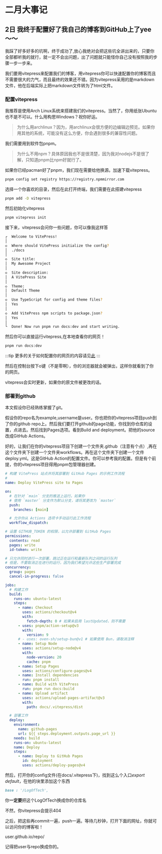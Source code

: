 # 二月大事记

## 2日 我终于配置好了我自己的博客到GitHub上了yee～～

我踩了好多好多的坑啊，终于成功了,放心我绝对会把这些坑全讲出来的，只要你全部都听我的就行，就一定不会出问题，出了问题就只能怪你自己没有按照我的步骤一步一步来。

我们要用vitepress来配置我们的博客，用vitepress你可以快速配置你的博客而且不需要很大的力气，而且最终的效果还不错。因为vitepress采用的是markdown文件，他在后端实际上把markdown文件转为了html文件。

### 配置vitepress

我推荐是使用Arch Linux系统来搭建我们的vitepress。当然了，你用纸张Ubuntu也不是不可以。什么用构思Windows？祝你好运。

>为什么用archlinux？因为，用archlinux会很方便的边编辑边预览。如果你用其他的系统，可能没有这么方便，你会遇到很多的兼容性问题。

我们需要用到软件包pnpm。

>为什么不用npm？具体原因我也不是很清楚，因为我对nodejs不是很了解，只知道pnpm比npm好就行了。

如果你已经pacman好了pnpm，我们现在需要给他换源。加速下载vitepress。

```bash
pnpm config set registry https://registry.npmmirror.com
```

选择一个你喜欢的目录，然后在此打开终端，我们需要在此搭建vitepress

```bash
pnpm add -D vitepress
```

然后初始化vitepress

```bash
pnpm vitepress init
```

接下来，vitepress会问你一些问题，你可以像我这样答

```bash
┌  Welcome to VitePress!
│
◇  Where should VitePress initialize the config?
│  ./docs
│
◇  Site title:
│  My Awesome Project
│
◇  Site description:
│  A VitePress Site
│
◇  Theme:
│  Default Theme
│
◇  Use TypeScript for config and theme files?
│  Yes
│
◇  Add VitePress npm scripts to package.json?
│  Yes
│
└  Done! Now run pnpm run docs:dev and start writing.
```

然后你可以直接运行vitepress,在本地查看你的网页！

```bash
pnpm run docs:dev
```

:::tip
更多的关于如何配置你的网页的内容请见[此](https://vitepress.dev/zh/guide/what-is-vitepress)
:::

然后在控制台按下o键（不是零啊），你的浏览器就会被弹出，这样你就看到了你的网页。

vitepress会实时更新，如果你的原文件被更改的话。

### 部署到github

本文假设你已经熟练掌握了git。

假设你的repo名为example,username是user。你也把你的vitepress项目push到了你的github repo上。然后我们要打开github的page功能，你找到你仓库的设置，点进去。然后找到Pages选项。看到Build and deployment。把他的source改成GitHub Actions。

好的，让我们在你的vitepress项目下创建一个文件夹.github（注意有个点）,再在这个文件夹下创建一个文件夹workflows。再在这个文件夹下创建一个文件deploy.yml。这是GitHub Action的配置文件。你可以参考我的配置。但是有个前提，你的vitepress项目得用pnpm包管理器创建。

```yml
# 构建 VitePress 站点并将其部署到 GitHub Pages 的示例工作流程
#
name: Deploy VitePress site to Pages

on:
  # 在针对 `main` 分支的推送上运行。如果你
  # 使用 `master` 分支作为默认分支，请将其更改为 `master`
  push:
    branches: [main]

  # 允许你从 Actions 选项卡手动运行此工作流程
  workflow_dispatch:

# 设置 GITHUB_TOKEN 的权限，以允许部署到 GitHub Pages
permissions:
  contents: read
  pages: write
  id-token: write

# 只允许同时进行一次部署，跳过正在运行和最新队列之间的运行队列
# 但是，不要取消正在进行的运行，因为我们希望允许这些生产部署完成
concurrency:
  group: pages
  cancel-in-progress: false

jobs:
  # 构建工作
  build:
    runs-on: ubuntu-latest
    steps:
      - name: Checkout
        uses: actions/checkout@v4
        with:
          fetch-depth: 0 # 如果未启用 lastUpdated，则不需要
      - uses: pnpm/action-setup@v3 
        with:
          version: 9
      # - uses: oven-sh/setup-bun@v1 # 如果使用 Bun，请取消注释
      - name: Setup Node
        uses: actions/setup-node@v4
        with:
          node-version: 20
          cache: pnpm 
      - name: Setup Pages
        uses: actions/configure-pages@v4
      - name: Install dependencies
        run: pnpm install
      - name: Build with VitePress
        run: pnpm run docs:build 
      - name: Upload artifact
        uses: actions/upload-pages-artifact@v3
        with:
          path: docs/.vitepress/dist

  # 部署工作
  deploy:
    environment:
      name: github-pages
      url: ${{ steps.deployment.outputs.page_url }}
    needs: build
    runs-on: ubuntu-latest
    name: Deploy
    steps:
      - name: Deploy to GitHub Pages
        id: deployment
        uses: actions/deploy-pages@v4
```

然后，打开你的config文件(在docs/.vitepress下)，找到这么个入口*export default*，在他的块里添加这个东西

```md
base : '/LogOfTech',
```

你**一定要**把这个LogOfTech换成你的仓库名

不然，你vitepress会提示404

之后，把这些再commit一遍，push一遍。等待几秒钟，打开下面的网址，你就可以访问你的博客啦！

user.github.io/repo/

记得把user与repo换成你的。






